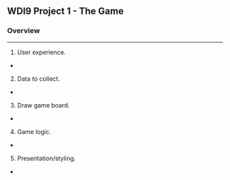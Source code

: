 ## WDI9 Project 1 - The Game

### Overview

---

1. User experience.
  * 
2. Data to collect.
  * 
3. Draw game board.
  * 
4. Game logic.
  * 
5. Presentation/styling.
  * 
